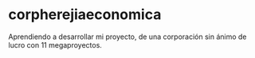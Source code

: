 # corpherejiaeconomica
Aprendiendo a desarrollar mi proyecto, de una corporación sin ánimo de lucro con 11 megaproyectos.

